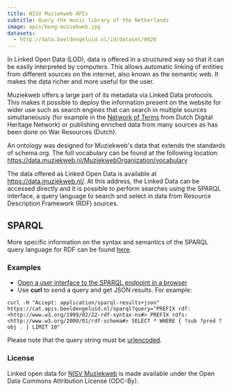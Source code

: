 ```yaml
---
title: NISV Muziekweb APIs
subtitle: Query the music library of the Netherlands
image: apis/beng-muziekweb.jpg
datasets:
  - http://data.beeldengeluid.nl/id/dataset/0026
---
```


In Linked Open Data (LOD), data is offered in a structured way so that it can be easily interpreted by computers. This allows automatic linking of entities from different sources on the internet, also known as the semantic web. It makes the data richer and more useful for the user.

Muziekweb offers a large part of its metadata via Linked Data protocols. This makes it possible to deploy the information present on the website for wider use such as search engines that can search in multiple sources simultaneously (for example in the [Network of Terms](https://termennetwerk.netwerkdigitaalerfgoed.nl/) from Dutch Digital Heritage Network) or publishing enriched data from many sources as has been done on War Resources (Dutch).

An ontology was designed for Muziekweb's data that extends the standards of schema.org. The full vocabulary can be found at the following location:
https://data.muziekweb.nl/MuziekwebOrganization/vocabulary

The data offered as Linked Open Data is available at https://data.muziekweb.nl/. At this address, the Linked Data can be accessed directly and it is possible to perform searches using the SPARQL interface, a query language to search and select in data from Resource Description Framework (RDF) sources.

## SPARQL

More specific information on the syntax and semantics of the SPARQL query language for RDF can be found [here](https://www.w3.org/TR/rdf-sparql-query/).

### Examples

- [Open a user interface to the SPARQL endpoint in a browser](https://data.muziekweb.nl/MuziekwebOrganization/Muziekweb/sparql/Muziekweb)
- Use **curl** to send a query and get JSON results. For example:

```
curl -H "Accept: application/sparql-results+json" https://cat.apis.beeldengeluid.nl/sparql?query="PREFIX rdf: <http://www.w3.org/1999/02/22-rdf-syntax-ns#> PREFIX rdfs: <http://www.w3.org/2000/01/rdf-schema#> SELECT * WHERE { ?sub ?pred ?obj . } LIMIT 10"
```

Please note that the query string must be [urlencoded](https://www.urlencoder.org/).

### License

Linked open data for [NISV Muziekweb](/datasets/muziekweb) is made available under the Open Data Commons Attribution License (ODC-By).
